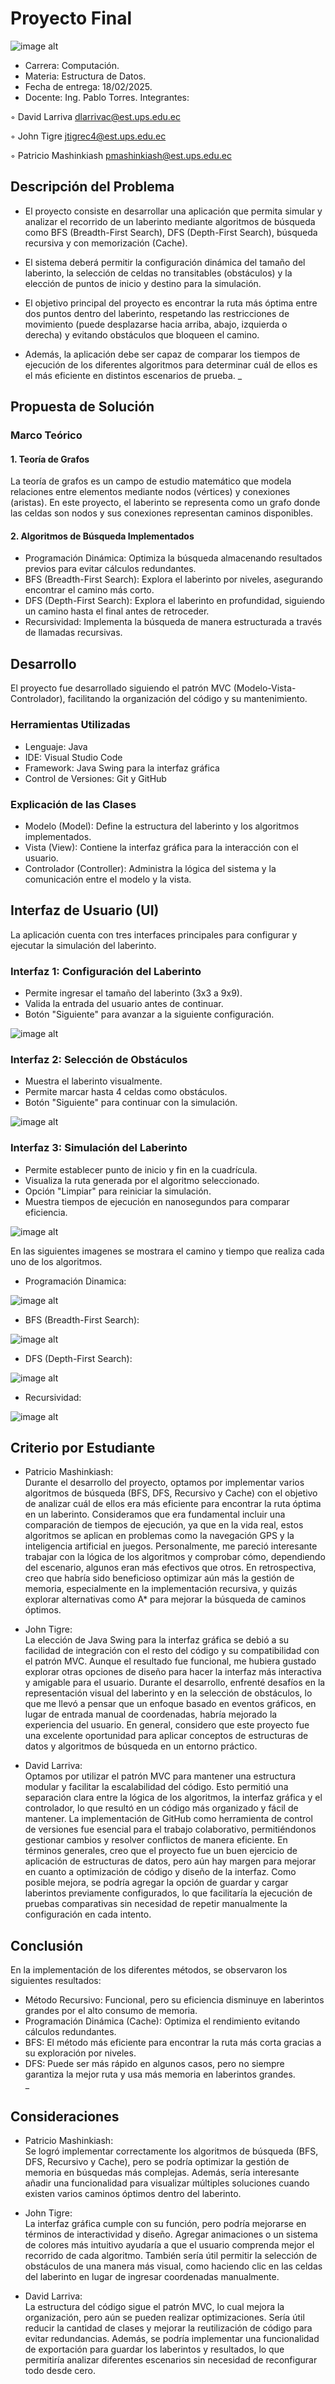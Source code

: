 # Proyecto Final

![image alt](https://github.com/patriciomashinkiash/Estructura-de-Datos---Proyecto-Final/blob/e75e505e5644b53143cd22038ec61fc01d11fcba/images/logo-ups.jpg)

- Carrera: Computación.
- Materia: Estructura de Datos.
- Fecha de entrega: 18/02/2025.
- Docente: Ing. Pablo Torres.
Integrantes:

◦ David Larriva [dlarrivac@est.ups.edu.ec](mailto:dlarriva@est.ups.edu.ec)

◦ John Tigre [jtigrec4@est.ups.edu.ec](mailto:jtigrec4@est.ups.edu.ec)

◦ Patricio Mashinkiash [pmashinkiash@est.ups.edu.ec](mailto:pmashinkiash@est.ups.edu.ec )

## Descripción del Problema

- El proyecto consiste en desarrollar una aplicación que permita simular y analizar el recorrido de un laberinto mediante algoritmos de búsqueda como BFS (Breadth-First Search), DFS (Depth-First Search), búsqueda recursiva y con memorización (Cache). 

- El sistema deberá permitir la configuración dinámica del tamaño del laberinto, la selección de celdas no transitables (obstáculos) y la elección de puntos de inicio y destino para la simulación.

- El objetivo principal del proyecto es encontrar la ruta más óptima entre dos puntos dentro del laberinto, respetando las restricciones de movimiento (puede desplazarse hacia arriba, abajo, izquierda o derecha) y evitando obstáculos que bloqueen el camino.

- Además, la aplicación debe ser capaz de comparar los tiempos de ejecución de los diferentes algoritmos para determinar cuál de ellos es el más eficiente en distintos escenarios de prueba.
_
## Propuesta de Solución

### Marco Teórico
#### 1. Teoría de Grafos
La teoría de grafos es un campo de estudio matemático que modela relaciones entre elementos mediante nodos (vértices) y conexiones (aristas). En este proyecto, el laberinto se representa como un grafo donde las celdas son nodos y sus conexiones representan caminos disponibles.

#### 2. Algoritmos de Búsqueda Implementados
- Programación Dinámica: Optimiza la búsqueda almacenando resultados previos para evitar cálculos redundantes.  
- BFS (Breadth-First Search): Explora el laberinto por niveles, asegurando encontrar el camino más corto.  
- DFS (Depth-First Search): Explora el laberinto en profundidad, siguiendo un camino hasta el final antes de retroceder.  
- Recursividad: Implementa la búsqueda de manera estructurada a través de llamadas recursivas.  

## Desarrollo
El proyecto fue desarrollado siguiendo el patrón MVC (Modelo-Vista-Controlador), facilitando la organización del código y su mantenimiento.

### Herramientas Utilizadas
- Lenguaje: Java  
- IDE: Visual Studio Code
- Framework: Java Swing para la interfaz gráfica  
- Control de Versiones: Git y GitHub  

### Explicación de las Clases
- Modelo (Model): Define la estructura del laberinto y los algoritmos implementados.  
- Vista (View): Contiene la interfaz gráfica para la interacción con el usuario.  
- Controlador (Controller): Administra la lógica del sistema y la comunicación entre el modelo y la vista.  

## Interfaz de Usuario (UI)
La aplicación cuenta con tres interfaces principales para configurar y ejecutar la simulación del laberinto.

### Interfaz 1: Configuración del Laberinto
- Permite ingresar el tamaño del laberinto (3x3 a 9x9).
- Valida la entrada del usuario antes de continuar.  
- Botón "Siguiente" para avanzar a la siguiente configuración.  

![image alt](https://github.com/patriciomashinkiash/Estructura-de-Datos---Proyecto-Final/blob/e75e505e5644b53143cd22038ec61fc01d11fcba/images/Interfaz1.png)

### Interfaz 2: Selección de Obstáculos
- Muestra el laberinto visualmente.  
- Permite marcar hasta 4 celdas como obstáculos.  
- Botón "Siguiente" para continuar con la simulación.  

![image alt](https://github.com/patriciomashinkiash/Estructura-de-Datos---Proyecto-Final/blob/e75e505e5644b53143cd22038ec61fc01d11fcba/images/Interfaz2.png)

### Interfaz 3: Simulación del Laberinto
- Permite establecer punto de inicio y fin en la cuadrícula.  
- Visualiza la ruta generada por el algoritmo seleccionado.  
- Opción "Limpiar" para reiniciar la simulación.  
- Muestra tiempos de ejecución en nanosegundos para comparar eficiencia.  

![image alt](https://github.com/patriciomashinkiash/Estructura-de-Datos---Proyecto-Final/blob/e75e505e5644b53143cd22038ec61fc01d11fcba/images/Interfaz3.png)
 
En las siguientes imagenes se  mostrara el camino y tiempo que realiza cada uno de los algoritmos.
- Programación Dinamica: 

![image alt](https://github.com/patriciomashinkiash/Estructura-de-Datos---Proyecto-Final/blob/e75e505e5644b53143cd22038ec61fc01d11fcba/images/Interfaz3%20CAC.png)

- BFS (Breadth-First Search):

![image alt](https://github.com/patriciomashinkiash/Estructura-de-Datos---Proyecto-Final/blob/e75e505e5644b53143cd22038ec61fc01d11fcba/images/Interfaz3%20BFS.png)

- DFS (Depth-First Search): 

![image alt](https://github.com/patriciomashinkiash/Estructura-de-Datos---Proyecto-Final/blob/e75e505e5644b53143cd22038ec61fc01d11fcba/images/Interfaz3%20DFS.png)

- Recursividad:

![image alt](https://github.com/patriciomashinkiash/Estructura-de-Datos---Proyecto-Final/blob/e75e505e5644b53143cd22038ec61fc01d11fcba/images/Interfaz3%20REC.png)

## Criterio por Estudiante

- Patricio Mashinkiash:  
  Durante el desarrollo del proyecto, optamos por implementar varios algoritmos de búsqueda (BFS, DFS, Recursivo y Cache) con el objetivo de analizar cuál de ellos era más eficiente para encontrar la ruta óptima en un laberinto. Consideramos que era fundamental incluir una comparación de tiempos de ejecución, ya que en la vida real, estos algoritmos se aplican en problemas como la navegación GPS y la inteligencia artificial en juegos. Personalmente, me pareció interesante trabajar con la lógica de los algoritmos y comprobar cómo, dependiendo del escenario, algunos eran más efectivos que otros. En retrospectiva, creo que habría sido beneficioso optimizar aún más la gestión de memoria, especialmente en la implementación recursiva, y quizás explorar alternativas como A* para mejorar la búsqueda de caminos óptimos.



- John Tigre:  
  La elección de Java Swing para la interfaz gráfica se debió a su facilidad de integración con el resto del código y su compatibilidad con el patrón MVC. Aunque el resultado fue funcional, me hubiera gustado explorar otras opciones de diseño para hacer la interfaz más interactiva y amigable para el usuario. Durante el desarrollo, enfrenté desafíos en la representación visual del laberinto y en la selección de obstáculos, lo que me llevó a pensar que un enfoque basado en eventos gráficos, en lugar de entrada manual de coordenadas, habría mejorado la experiencia del usuario. En general, considero que este proyecto fue una excelente oportunidad para aplicar conceptos de estructuras de datos y algoritmos de búsqueda en un entorno práctico.

- David Larriva:  
  Optamos por utilizar el patrón MVC para mantener una estructura modular y facilitar la escalabilidad del código. Esto permitió una separación clara entre la lógica de los algoritmos, la interfaz gráfica y el controlador, lo que resultó en un código más organizado y fácil de mantener. La implementación de GitHub como herramienta de control de versiones fue esencial para el trabajo colaborativo, permitiéndonos gestionar cambios y resolver conflictos de manera eficiente. En términos generales, creo que el proyecto fue un buen ejercicio de aplicación de estructuras de datos, pero aún hay margen para mejorar en cuanto a optimización de código y diseño de la interfaz. Como posible mejora, se podría agregar la opción de guardar y cargar laberintos previamente configurados, lo que facilitaría la ejecución de pruebas comparativas sin necesidad de repetir manualmente la configuración en cada intento.

## Conclusión  

En la implementación de los diferentes métodos, se observaron los siguientes resultados:

- Método Recursivo: Funcional, pero su eficiencia disminuye en laberintos grandes por el alto consumo de memoria.  
- Programación Dinámica (Cache): Optimiza el rendimiento evitando cálculos redundantes.  
- BFS: El método más eficiente para encontrar la ruta más corta gracias a su exploración por niveles.  
- DFS: Puede ser más rápido en algunos casos, pero no siempre garantiza la mejor ruta y usa más memoria en laberintos grandes.  
_

##  Consideraciones  

- Patricio Mashinkiash:  
  Se logró implementar correctamente los algoritmos de búsqueda (BFS, DFS, Recursivo y Cache), pero se podría optimizar la gestión de memoria en búsquedas más complejas. Además, sería interesante añadir una funcionalidad para visualizar múltiples soluciones cuando existen varios caminos óptimos dentro del laberinto.  

- John Tigre:  
  La interfaz gráfica cumple con su función, pero podría mejorarse en términos de interactividad y diseño. Agregar animaciones o un sistema de colores más intuitivo ayudaría a que el usuario comprenda mejor el recorrido de cada algoritmo. También sería útil permitir la selección de obstáculos de una manera más visual, como haciendo clic en las celdas del laberinto en lugar de ingresar coordenadas manualmente.  

- David Larriva:  
  La estructura del código sigue el patrón MVC, lo cual mejora la organización, pero aún se pueden realizar optimizaciones. Sería útil reducir la cantidad de clases y mejorar la reutilización de código para evitar redundancias. Además, se podría implementar una funcionalidad de exportación para guardar los laberintos y resultados, lo que permitiría analizar diferentes escenarios sin necesidad de reconfigurar todo desde cero.

